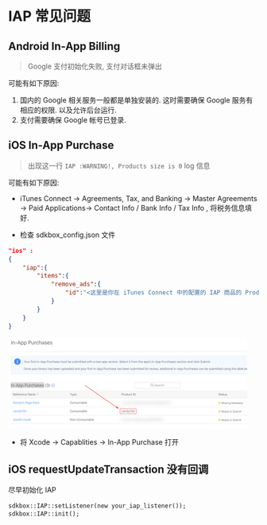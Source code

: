 
# IAP 常见问题

## Android In-App Billing

> Google 支付初始化失败, 支付对话框未弹出

可能有如下原因:

1. 国内的 Google 相关服务一般都是单独安装的. 这时需要确保 Google 服务有相应的权限. 以及允许后台运行.
2. 支付需要确保 Google 帐号已登录.


## iOS In-App Purchase

> 出现这一行 `IAP :WARNING!, Products size is 0` log 信息

可能有如下原因:

* iTunes Connect -> Agreements, Tax, and Banking -> Master Agreements -> Paid Applications-> Contact Info / Bank Info / Tax Info , 将税务信息填好.

* 检查 sdkbox_config.json 文件

```json
"ios" :
{
    "iap":{
        "items":{
            "remove_ads":{
                "id":"<这里是你在 iTunes Connect 中的配置的 IAP 商品的 Product id>"
            }
        }
    }
}
```

![](../imgs/iap_products_id.png)

* 将 Xcode -> Capablities -> In-App Purchase 打开

## iOS requestUpdateTransaction 没有回调

尽早初始化 IAP 

```
sdkbox::IAP::setListener(new your_iap_listener());
sdkbox::IAP::init();
``` 
